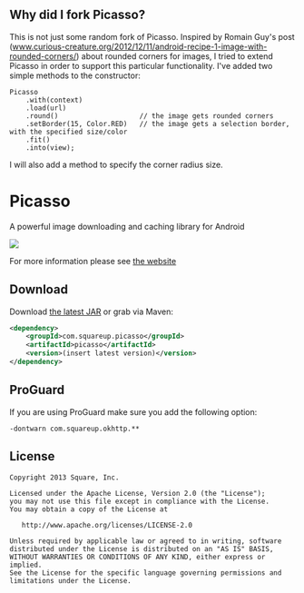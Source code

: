 Why did I fork Picasso?
-----------------------

This is not just some random fork of Picasso. Inspired by Romain Guy's post (www.curious-creature.org/2012/12/11/android-recipe-1-image-with-rounded-corners/) about rounded corners for images, I tried to extend Picasso in order to support this particular functionality. I've added two simple methods to the constructor:

    Picasso
        .with(context)
        .load(url)
        .round()                    // the image gets rounded corners
        .setBorder(15, Color.RED)   // the image gets a selection border, with the specified size/color
        .fit()
        .into(view);

I will also add a method to specify the corner radius size.

Picasso
=======

A powerful image downloading and caching library for Android

![](website/static/sample.png)

For more information please see [the website][1]



Download
--------

Download [the latest JAR][2] or grab via Maven:

```xml
<dependency>
    <groupId>com.squareup.picasso</groupId>
    <artifactId>picasso</artifactId>
    <version>(insert latest version)</version>
</dependency>
```


ProGuard
--------

If you are using ProGuard make sure you add the following option:

```
-dontwarn com.squareup.okhttp.**
```



License
--------

    Copyright 2013 Square, Inc.

    Licensed under the Apache License, Version 2.0 (the "License");
    you may not use this file except in compliance with the License.
    You may obtain a copy of the License at

       http://www.apache.org/licenses/LICENSE-2.0

    Unless required by applicable law or agreed to in writing, software
    distributed under the License is distributed on an "AS IS" BASIS,
    WITHOUT WARRANTIES OR CONDITIONS OF ANY KIND, either express or implied.
    See the License for the specific language governing permissions and
    limitations under the License.


 [1]: http://square.github.io/picasso/
 [2]: http://repository.sonatype.org/service/local/artifact/maven/redirect?r=central-proxy&g=com.squareup.picasso&a=picasso&v=LATEST
